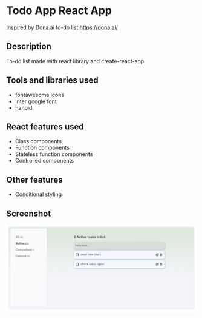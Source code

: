 # Todo App React App

Inspired by Dona.ai to-do list https://dona.ai/

## Description

To-do list made with react library and create-react-app.

## Tools and libraries used

- fontawesome icons
- Inter google font
- nanoid

## React features used

- Class components
- Function components
- Stateless function components
- Controlled components

## Other features

- Conditional styling

## Screenshot

![Screenshot](/public/Screenshot.png)
